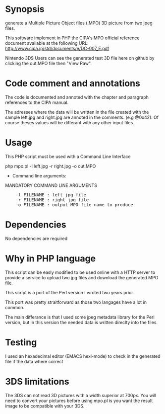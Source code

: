# Synopsis

generate a Multiple Picture Object files (.MPO) 3D picture from two jpeg files.

This software implement in PHP the CIPA's MPO official reference document
available at the following URL: http://www.cipa.jp/std/documents/e/DC-007_E.pdf

Nintendo 3DS Users can see the generated test 3D file here
on github by clicking the out.MPO file then "View Raw".

# Code comment and annotations

The code is documented and annoted with the chapter and paragraph references to the CIPA manual.

The adresses where the data will be written in the file created with the sample left.jpg and right.jpg are annoted in the comments.
(e.g @0x42). Of course theses values will be differant with any other input files.

# Usage

This PHP script must be used with a Command Line Interface

 php mpo.pl -l left.jpg -r right.jpg -o out.MPO

* Command line arguments:

MANDATORY COMMAND LINE ARGUMENTS

<pre>
	-l FILENAME : left jpg file
	-r FILENAME : right jpg file
	-o FILENAME : output MPO file name to produce
</pre>

# Dependencies

No dependencies are required

# Why in PHP language

This script can be easly modified to be used online with a HTTP server to provide a service to upload two jpg files and
download the generated MPO file.

This script is a port of the Perl version I wroted two years prior.

This port was pretty straitforward as those two langages have a lot in common.

The main differance is that I used some jpeg metadata library for the Perl version, but in this version the needed data is written direclty into the files.

# Testing

I used an hexadecimal editor (EMACS hexl-mode) to check in the generated file if the data where correct

# 3DS limitations

The 3DS can not read 3D pictures with a width superior at 700px.
You will need to convert your pictures before using mpo.pl is you want
the result image to be compatible with your 3DS.
